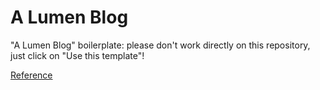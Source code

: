 # A Lumen Blog

"A Lumen Blog" boilerplate: please don't work directly on this repository, just click on "Use this template"!

[Reference](https://fattureincloud.atlassian.net/wiki/spaces/DIC/pages/796327948/A%2BLumen%2BBlog)
